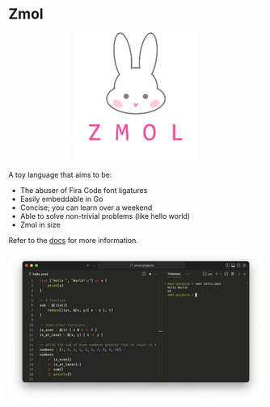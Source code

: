 # Zmol

<p align="center">
    <img src="assets/zmol.png" width=250px/>
</p>
A toy language that aims to be:

- The abuser of Fira Code font ligatures
- Easily embeddable in Go
- Concise; you can learn over a weekend
- Able to solve non-trivial problems (like hello world)
- Zmol in size

Refer to the [docs](docs.md) for more information.

![screenshot](assets/screenshot.png)